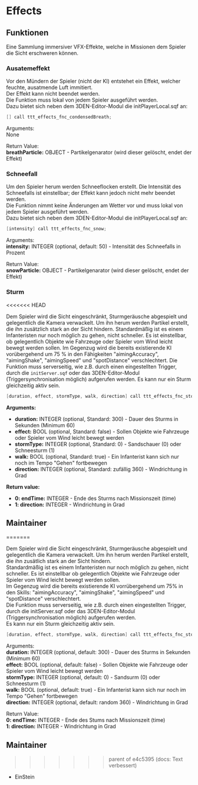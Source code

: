# Effects
  
## Funktionen
  
Eine Sammlung immersiver VFX-Effekte, welche in Missionen dem Spieler die Sicht erschweren können.
  
### Ausatemeffekt
  
Vor den Mündern der Spieler (nicht der KI) entstehet ein Effekt, welcher feuchte, ausatmende Luft immitiert.  
Der Effekt kann nicht beendet werden.     
Die Funktion muss lokal von jedem Spieler ausgeführt werden.  
Dazu bietet sich neben dem 3DEN-Editor-Modul die initPlayerLocal.sqf an:  
  
```c++
[] call ttt_effects_fnc_condensedBreath;
```
  
Arguments:  
None  
  
Return Value:  
**breathParticle:** OBJECT - Partikelgenarator (wird dieser gelöscht, endet der Effekt)  
  
### Schneefall
  
Um den Spieler herum werden Schneeflocken erstellt. Die Intensität des Schneefalls ist einstellbar; der Effekt kann jedoch nicht mehr beendet werden.  
Die Funktion nimmt keine Änderungen am Wetter vor und muss lokal von jedem Spieler ausgeführt werden.  
Dazu bietet sich neben dem 3DEN-Editor-Modul die initPlayerLocal.sqf an:  
  
```c++
[intensity] call ttt_effects_fnc_snow;
```
  
Arguments:  
**intensity:** INTEGER (optional, default: 50) - Intensität des Schneefalls in Prozent  
  
Return Value:  
**snowParticle:** OBJECT - Partikelgenarator (wird dieser gelöscht, endet der Effekt)  
  
### Sturm
<<<<<<< HEAD

Dem Spieler wird die Sicht eingeschränkt, Sturmgeräusche abgespielt und gelegentlich die Kamera verwackelt. Um ihn herum werden Partikel erstellt, die ihn zusätzlich stark an der Sicht hindern. Standardmäßig ist es einem Infanteristen nur noch möglich zu gehen, nicht schneller. Es ist einstellbar, ob gelegentlich Objekte wie Fahrzeuge oder Spieler vom Wind leicht bewegt werden sollen. Im Gegenzug wird die bereits existierende KI vorübergehend um 75 % in den Fähigkeiten "aimingAccuracy", "aimingShake", "aimingSpeed" und "spotDistance" verschlechtert. Die Funktion muss serverseitig, wie z.B. durch einen eingestellten Trigger, durch die `initServer.sqf` oder das 3DEN-Editor-Modul (Triggersynchronisation möglich) aufgerufen werden. Es kann nur ein Sturm gleichzeitig aktiv sein.

```c++
[duration, effect, stormType, walk, direction] call ttt_effects_fnc_stormInit;
```

**Arguments:**  

- **duration:** INTEGER (optional, Standard: 300) - Dauer des Sturms in Sekunden (Minimum 60)
- **effect:** BOOL (optional, Standard: false) - Sollen Objekte wie Fahrzeuge oder Spieler vom Wind leicht bewegt werden
- **stormType:** INTEGER (optional, Standard: 0) - Sandschauer (0) oder Schneesturm (1)
- **walk:** BOOL (optional, Standard: true) - Ein Infanterist kann sich nur noch im Tempo "Gehen" fortbewegen
- **direction:** INTEGER (optional, Standard: zufällig 360) - Windrichtung in Grad

**Return value:**  

- **0: endTime:** INTEGER - Ende des Sturms nach Missionszeit (time)
- **1: direction:** INTEGER - Windrichtung in Grad

## Maintainer

=======
  
Dem Spieler wird die Sicht eingeschränkt, Sturmgeräusche abgespielt und gelegentlich die Kamera verwackelt. Um ihn herum werden Partikel erstellt, die ihn zusätlich stark an der Sicht hindern.  
Standardmäßig ist es einem Infanteristen nur noch möglich zu gehen, nicht schneller. Es ist einstellbar ob gelegentlich Objekte wie Fahrzeuge oder Spieler vom Wind leicht bewegt werden sollen.  
Im Gegenzug wird die bereits existierende KI vorrübergehend um 75% in den Skills: "aimingAccuracy", "aimingShake", "aimingSpeed" und "spotDistance" verschlechtert.  
Die Funktion muss serverseitig, wie z.B. durch einen eingestellten Trigger, durch die initServer.sqf oder das 3DEN-Editor-Modul (Triggersynchronisation möglich) aufgerufen werden.  
Es kann nur ein Sturm gleichzeitig aktiv sein.
  
```c++
[duration, effect, stormType, walk, direction] call ttt_effects_fnc_stormInit;
```
  
Arguments:  
**duration:** INTEGER (optional, default: 300) - Dauer des Sturms in Sekunden (Minimum 60)  
**effect:** BOOL (optional, default: false) - Sollen Objekte wie Fahrzeuge oder Spieler vom Wind leicht bewegt werden  
**stormType:** INTEGER (optional, default: 0) - Sandsurm (0) oder Schneesturm (1)  
**walk:** BOOL (optional, default: true) - Ein Infanterist kann sich nur noch im Tempo "Gehen" fortbewegen  
**direction:** INTEGER (optional, default: random 360) - Windrichtung in Grad  
  
Return Value:  
**0: endTime:** INTEGER - Ende des Stums nach Missionszeit (time)  
**1: direction:** INTEGER - Windrichtung in Grad  
  
## Maintainer
  
>>>>>>> parent of e4c5395 (docs: Text verbessert)
- EinStein
